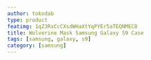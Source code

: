```yaml
---
author: tokodab
type: product
featimg: 1qZ3RxCcCXsdWHaXtYqPYEr5aTEQNMEC8
title: Wolverine Mask Samsung Galaxy S9 Case
tags: [samsung, galaxy, s9]
category: [samsung]
---
```

